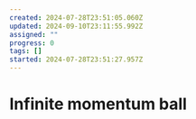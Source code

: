 ```yaml
---
created: 2024-07-28T23:51:05.060Z
updated: 2024-09-10T23:11:55.992Z
assigned: ""
progress: 0
tags: []
started: 2024-07-28T23:51:27.957Z
---
```


# Infinite momentum ball
